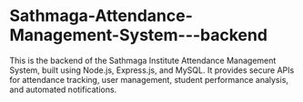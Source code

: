 # Sathmaga-Attendance-Management-System---backend
This is the backend of the Sathmaga Institute Attendance Management System, built using Node.js, Express.js, and MySQL. It provides secure APIs for attendance tracking, user management, student performance analysis, and automated notifications.                
